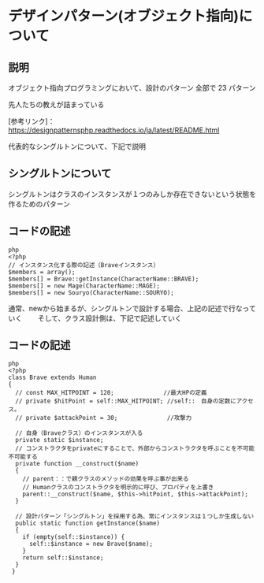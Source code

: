 # デザインパターン(オブジェクト指向)について
## 説明
オブジェクト指向プログラミングにおいて、設計のパターン
全部で 23 パターン

先人たちの教えが詰まっている

[参考リンク]：https://designpatternsphp.readthedocs.io/ja/latest/README.html

 代表的なシングルトンについて、下記で説明
 
 ## シングルトンについて
 シングルトンはクラスのインスタンスが１つのみしか存在できないという状態を作るためのパターン
 
 ## コードの記述
 
```
php
<?php
// インスタンス化する際の記述（Braveインスタンス）
$members = array();
$members[] = Brave::getInstance(CharacterName::BRAVE);
$members[] = new Mage(CharacterName::MAGE);
$members[] = new Souryo(CharacterName::SOURYO);

```
通常、newから始まるが、シングルトンで設計する場合、上記の記述で行なっていく　　
そして、クラス設計側は、下記で記述していく　　
## コードの記述
```
php
<?php
class Brave extends Human
{
  // const MAX_HITPOINT = 120;              //最大HPの定義
  // private $hitPoint = self::MAX_HITPOINT; //self::　自身の定数にアクセス。
  // private $attackPoint = 30;              //攻撃力

  // 自身（Braveクラス）のインスタンスが入る
  private static $instance;
  // コンストラクタをprivateにすることで、外部からコンストラクタを呼ぶことを不可能不可能する
  private function __construct($name)
  {
    // parent：：で親クラスのメソッドの効果を呼ぶ事が出来る
    // Humanクラスのコンストラクタを明示的に呼び、プロパティを上書き
    parent::__construct($name, $this->hitPoint, $this->attackPoint);
  }

  // 設計パターン「シングルトン」を採用する為、常にインスタンスは１つしか生成しない
  public static function getInstance($name)
  {
    if (empty(self::$instance)) {
      self::$instance = new Brave($name);
    }
    return self::$instance;
  }
 }

```
